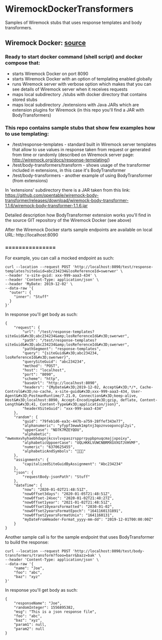 # WiremockDockerTransformers
Samples of Wiremock stubs that uses response templates and body transformers.


## Wiremock Docker: [source](https://github.com/rodolpheche/wiremock-docker)

### Ready to start docker command (shell script) and docker compose that:
- starts Wiremock Docker on port 8090
- starts Wiremock Docker with an option of templating enabled globally
- runs Wiremock server with verbose option which makes that you can see details of Wiremock server when it receives requests 
- maps local subdirectory ./stubs with docker directory that contains stored stubs
- maps local subdirectory ./extensions with Java JARs which are extension plugins for Wiremock (in this repo you'll find a JAR with BodyTransformers)


### This repo contains sample stubs that show few examples how to use templating:
- /test/response-templates - standard built in Wiremock server templates that allow to use values in response taken from request or generated from time or randomly (described on Wiremock server page: http://wiremock.org/docs/response-templating/)
- /test/body-transformers/transform - shows usage of the transformer included in extensions, in this case it's BodyTransformer
- /test/body-transformers - another example of using BodyTransformer (from extensions)

In 'extensions' subdirectory there is a JAR taken from this link:
https://github.com/opentable/wiremock-body-transformer/releases/download/wiremock-body-transformer-1.1.6/wiremock-body-transformer-1.1.6.jar

Detailed description how BodyTransformer extension works you'll find in the source GIT repository of the Wiremock Docker (see above)

After the Wiremock Docker starts sample endpoints are available on local URL: http://localhost:8090

### ===============

For example, you can call a mocked endpoint as such:

```
curl --location --request POST 'http://localhost:8090/test/response-templates?siteGuid=abc234234&losReferenceId=swerwer' \
--header 'x-site-guid: xxx-999-aaa3-434' \
--header 'Content-Type: application/json' \
--header 'MyDate: 2019-12-02' \
--data-raw '{
  "outer": {
    "inner": "Stuff"
  }
}'
```

In response you'll get body as such:
```
{
    "request": {
        "url": "/test/response-templates?siteGuid&#x3D;abc234234&amp;losReferenceId&#x3D;swerwer",
        "path": "/test/response-templates?siteGuid&#x3D;abc234234&amp;losReferenceId&#x3D;swerwer",
        "pathSegment": "response-templates",
        "query": "{siteGuid&#x3D;abc234234, losReferenceId&#x3D;swerwer}",
        "querySiteGuid": "abc234234",
        "method": "POST",
        "host": "localhost",
        "port": "8090",
        "scheme": "http",
        "baseUrl": "http://localhost:8090",
        "headers": "{MyDate&#x3D;2019-12-02, Accept&#x3D;*/*, Cache-Control&#x3D;no-cache, x-site-guid&#x3D;xxx-999-aaa3-434, User-Agent&#x3D;PostmanRuntime/7.21.0, Connection&#x3D;keep-alive, Host&#x3D;localhost:8090, Accept-Encoding&#x3D;gzip, deflate, Content-Length&#x3D;41, Content-Type&#x3D;application/json}",
        "headerXSiteGuid": "xxx-999-aaa3-434"
    },
    "random": {
        "guid": "79feb1d6-ea3c-447b-a759-28ffef343e77",
        "alphanumeric": "yfypf3ewwk1mptnj3qoznvoopxncgl2yi",
        "upperCase": "ND7K7MZEYQOU",
        "alphabetic": "mwmxmxvhyhaebhdapnjkcsvlvxpaszrspprrpypbpnuqcmajjxpoixy",
        "alphabeticUppoerCase": "UQLHKKLVUWCNBRMXGVXGTJVHVMF",
        "numeric": "6370625455",
        "alphabeticAndSymbols": "𣗕🈓䗋"
    },
    "assignments": {
        "capitalizedSiteGuidByAssignment": "Abc234234"
    },
    "json": {
        "requestBody-jsonPath": "Stuff"
    },
    "dateTime": {
        "now": "2020-01-02T21:48:51Z",
        "nowOffset3days": "2020-01-05T21:48:51Z",
        "nowOffset-24sec": "2020-01-02T21:48:27Z",
        "nowOffset1year": "2021-01-02T21:48:51Z",
        "nowOffset10yearsFormatted": "2030-01-02",
        "nowOffset2yearsFormatEpoch": "1641160131891",
        "nowOffset2yearsFormatUnix": "1641160131",
        "myDateFromHeader-Format_yyyy-mm-dd": "2019-12-01T00:00:00Z"
    }
}
```

Another sample call is for the sample endpoint that uses BodyTransformer to build the response:

```
curl --location --request POST 'http://localhost:8090/test/body-transformers/transform?fooo=barr&bazz=bak' \
--header 'Content-Type: application/json' \
--data-raw '{
    "name": "Joe",
    "foo": "abc",
    "baz": "xyz"
}'
```

In response you'll get body as such:
```
{
    "responseName": "Joe",
    "randomInteger": 1556895382,
    "msg": "This is a json response file",
    "foo": "abc",
    "baz": "xyz",
    "param1": null,
    "param2": null
}
```
